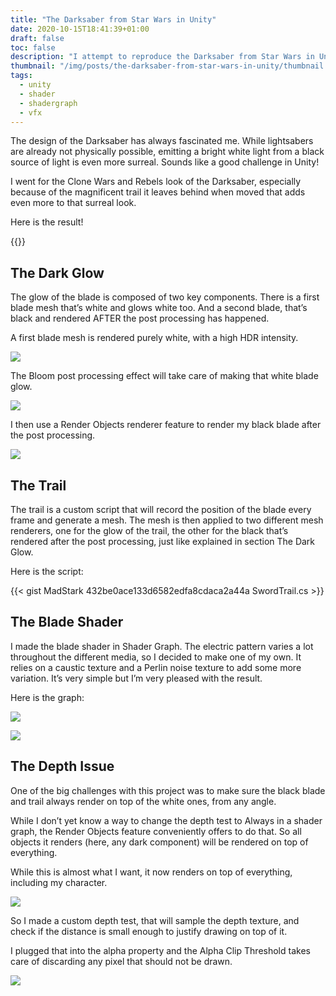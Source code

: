 ```yaml
---
title: "The Darksaber from Star Wars in Unity"
date: 2020-10-15T18:41:39+01:00
draft: false
toc: false
description: "I attempt to reproduce the Darksaber from Star Wars in Unity. I used Shader Graph, the Universal Render Pipeline and its handy renderer features."
thumbnail: "/img/posts/the-darksaber-from-star-wars-in-unity/thumbnail.jpg"
tags:
  - unity
  - shader
  - shadergraph
  - vfx
---
```


The design of the Darksaber has always fascinated me. While lightsabers are already not physically possible, emitting a bright white light from a black source of light is even more surreal. Sounds like a good challenge in Unity!

I went for the Clone Wars and Rebels look of the Darksaber, especially because of the magnificent trail it leaves behind when moved that adds even more to that surreal look.

Here is the result!

{{<youtube kQVx14uW5Ko>}}

## The Dark Glow

The glow of the blade is composed of two key components. There is a first blade mesh that’s white and glows white too. 
And a second blade, that’s black and rendered AFTER the post processing has happened.

A first blade mesh is rendered purely white, with a high HDR intensity.

![](/img/posts/the-darksaber-from-star-wars-in-unity/Unity_2020-10-15_13-31-37.png)

The Bloom post processing effect will take care of making that white blade glow.

![](/img/posts/the-darksaber-from-star-wars-in-unity/Unity_2020-10-15_13-32-58.png)

I then use a Render Objects renderer feature to render my black blade after the post processing.

![](/img/posts/the-darksaber-from-star-wars-in-unity/Unity_2020-10-15_13-42-26.png)

## The Trail

The trail is a custom script that will record the position of the blade every frame and generate a mesh. The mesh is then applied to two different mesh renderers, one for the glow of the trail, the other for the black that’s rendered after the post processing, just like explained in section The Dark Glow.

Here is the script:

{{< gist MadStark 432be0ace133d6582edfa8cdaca2a44a SwordTrail.cs >}}

## The Blade Shader

I made the blade shader in Shader Graph. The electric pattern varies a lot throughout the different media, so I decided to make one of my own. It relies on a caustic texture and a Perlin noise texture to add some more variation. It’s very simple but I’m very pleased with the result.

Here is the graph:

![](/img/posts/the-darksaber-from-star-wars-in-unity/Unity_2020-10-15_13-56-19.png)

![](/img/posts/the-darksaber-from-star-wars-in-unity/darksaber_pattern.gif)

## The Depth Issue

One of the big challenges with this project was to make sure the black blade and trail always render on top of the white ones, from any angle.

While I don’t yet know a way to change the depth test to Always in a shader graph, the Render Objects feature conveniently offers to do that. So all objects it renders (here, any dark component) will be rendered on top of everything.

While this is almost what I want, it now renders on top of everything, including my character.

![](/img/posts/the-darksaber-from-star-wars-in-unity/Unity_2020-10-15_14-22-30.png)

So I made a custom depth test, that will sample the depth texture, and check if the distance is small enough to justify drawing on top of it.

I plugged that into the alpha property and the Alpha Clip Threshold takes care of discarding any pixel that should not be drawn.

![](/img/posts/the-darksaber-from-star-wars-in-unity/Unity_2020-10-15_14-29-17.png)
